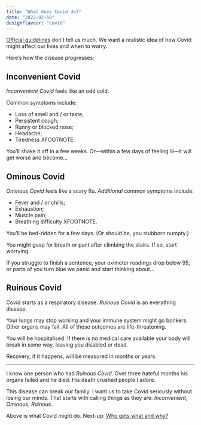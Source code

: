 ```yaml
---
title: "What does Covid do?"
date: "2022-02-10"
designFlavour: "covid"
---
```


[Official guidelines](https://www.nhs.uk/conditions/covid-19/covid-19-symptoms-and-what-to-do/) don’t tell us much. We want a realistic idea of how Covid might affect our lives and when to worry.

Here’s how the disease progresses:

## Inconvenient Covid

_Inconvenient Covid_ feels like an odd cold.

Common symptoms include:

-   Loss of smell and / or taste;
-   Persistent cough;
-   Runny or blocked nose;
-   Headache;
-   Tiredness XFOOTNOTE.

You’ll shake it off in a few weeks. Or—within a few days of feeling ill—it will get worse and become…

## Ominous Covid

_Ominous Covid_ feels like a scary flu. _Additional_ common symptoms include:

-   Fever and / or chills;
-   Exhaustion;
-   Muscle pain;
-   Breathing difficulty XFOOTNOTE.

You’ll be bed-ridden for a few days. (Or should be, you stubborn numpty.)

You might gasp for breath or pant after climbing the stairs. If so, start worrying.

If you struggle to finish a sentence, your oximeter readings drop below 95, or parts of you turn blue we panic and start thinking about…

## Ruinous Covid

Covid starts as a respiratory disease. _Ruinous Covid_ is an everything disease.

Your lungs may stop working and your immune system might go bonkers. Other organs may fail. All of these outcomes are life-threatening.

You will be hospitalised. If there is no medical care available your body will break in some way, leaving you disabled or dead.

Recovery, if it happens, will be measured in months or years.

---

I know one person who had _Ruinous Covid_. Over three hateful months his organs failed and he died. His death crushed people I adore.

This disease can break our family. I want us to take Covid seriously without losing our minds. That starts with calling things as they are: _Inconvenient_, _Ominous_, _Ruinous_.

Above is what Covid might do. Next-up: [Who gets what and why?](severity)

